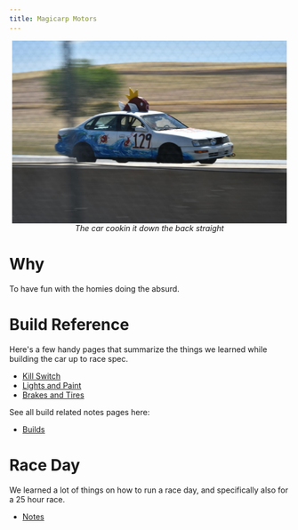```yaml
---
title: Magicarp Motors
---
```


<div style="display: flex; align-items: center;">
  <div style="flex: 1; display: flex; justify-content: center; max-width: 100%; margin: 0 5px;">
    <img src="images/car-fast-1.jpg"
         style="height: auto; max-width: 100%;">
  </div>
</div>
<div style="flex: 1; display: flex; text-align: center; justify-content: center; font-style: italic;">
The car cookin it down the back straight</div>

# Why
To have fun with the homies doing the absurd.

# Build Reference
Here's a few handy pages that summarize the things we learned while building the car up to race spec.
- [Kill Switch](kill-switch)
- [Lights and Paint](lights-and-paint)
- [Brakes and Tires](tires-brakes)

See all build related notes pages here:
- [Builds](builds)


# Race Day
We learned a lot of things on how to run a race day, and specifically also for a 25 hour race.
- [Notes](misc)
